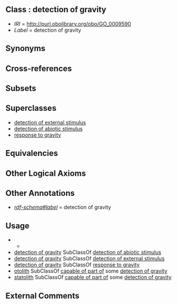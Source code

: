 
## Class : detection of gravity

 * *IRI* = http://purl.obolibrary.org/obo/GO_0009590
 * *Label* = detection of gravity

## Synonyms


## Cross-references


## Subsets


## Superclasses

 * [detection of external stimulus](../../GO/81/GO_0009581.md)
 * [detection of abiotic stimulus](../../GO/82/GO_0009582.md)
 * [response to gravity](../../GO/29/GO_0009629.md)

## Equivalencies


## Other Logical Axioms


## Other Annotations

 * *[rdf-schema#label](../../el/rdf-schema#label.md)* = detection of gravity

## Usage

 * -
 * [detection of gravity](../../GO/90/GO_0009590.md) SubClassOf [detection of abiotic stimulus](../../GO/82/GO_0009582.md)
 * [detection of gravity](../../GO/90/GO_0009590.md) SubClassOf [detection of external stimulus](../../GO/81/GO_0009581.md)
 * [detection of gravity](../../GO/90/GO_0009590.md) SubClassOf [response to gravity](../../GO/29/GO_0009629.md)
 * [otolith](../../UBERON/80/UBERON_0002280.md) SubClassOf [capable of part of](../../RO/16/RO_0002216.md) some [detection of gravity](../../GO/90/GO_0009590.md)
 * [statolith](../../UBERON/82/UBERON_0006582.md) SubClassOf [capable of part of](../../RO/16/RO_0002216.md) some [detection of gravity](../../GO/90/GO_0009590.md)

## External Comments

